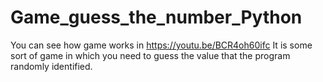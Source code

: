 # Game_guess_the_number_Python
You can see how game works in https://youtu.be/BCR4oh60ifc
It is some sort of game in which you need to guess the value that the program randomly identified. 

